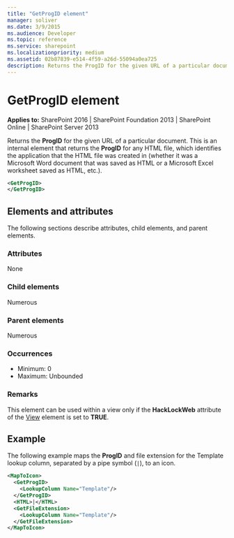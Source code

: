 ```yaml
---
title: "GetProgID element"
manager: soliver
ms.date: 3/9/2015
ms.audience: Developer
ms.topic: reference
ms.service: sharepoint
ms.localizationpriority: medium
ms.assetid: 02b87839-e514-4f59-a26d-55094a0ea725
description: Returns the ProgID for the given URL of a particular document.
---
```


# GetProgID element

**Applies to:** SharePoint 2016 | SharePoint Foundation 2013 | SharePoint Online | SharePoint Server 2013
  
Returns the **ProgID** for the given URL of a particular document. This is an internal element that returns the **ProgID** for any HTML file, which identifies the application that the HTML file was created in (whether it was a Microsoft Word document that was saved as HTML or a Microsoft Excel worksheet saved as HTML, etc.). 
  
```XML
<GetProgID>
</GetProgID>
```

## Elements and attributes

The following sections describe attributes, child elements, and parent elements.

### Attributes

None
   
### Child elements

Numerous 
   
### Parent elements

Numerous 
   
### Occurrences

- Minimum: 0
- Maximum: Unbounded  
   
### Remarks

This element can be used within a view only if the **HackLockWeb** attribute of the [View](view-element-list.md) element is set to **TRUE**.
  
## Example

The following example maps the **ProgID** and file extension for the Template lookup column, separated by a pipe symbol (`|`), to an icon. 
  
```XML
<MapToIcon>
  <GetProgID>
    <LookupColumn Name="Template"/>
  </GetProgID>
  <HTML>|</HTML>
  <GetFileExtension>
    <LookupColumn Name="Template"/>
  </GetFileExtension>
</MapToIcon>
```


